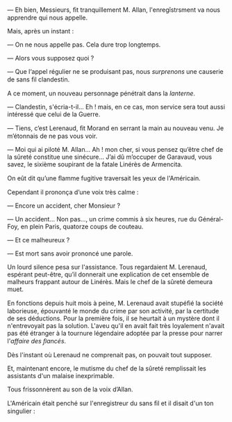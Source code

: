 — Eh bien, Messieurs, ﬁt tranquillement M. Allan, l'enregîstrsment va
nous apprendre qui nous appelle.

Mais, après un instant :

— On ne nous appelle pas. Cela dure trop longtemps.

— Alors vous supposez quoi ?

— Que l‘appel régulier ne se produisant pas, nous _surprenons_ une causerie de sans ﬁl clandestin.

A ce moment, un nouveau personnage pénétrait dans la _lanterne_.

— Clandestin, s'écria-t-il... Eh ! mais, en ce cas, mon service sera tout
aussi intéressé que celui de la Guerre.

— Tiens, c’est Lerenaud, ﬁt Morand en serrant la main au nouveau venu. Je m’étonnais de ne pas vous voir.

— Moi qui ai piloté M. Allan... Ah ! mon cher, si vous pensez qu’être
chef de la sûreté constitue une sinécure... J’ai dû m’occuper de Garavaud,
vous savez, le sixième soupirant de la fatale Linérès de Armencita.

On eût dit qu’une ﬂamme fugitive traversait les yeux de l'Américain.

Cependant il prononça d’une voix très calme :

— Encore un accident, cher Monsieur ?

— Un accident... Non pas..., un crime commis à six heures, rue du
Général-Foy, en plein Paris, quatorze coups de couteau.

— Et ce malheureux ?

— Est mort sans avoir prononcé une parole.

Un lourd silence pesa sur l'assistance. Tous regardaient M. Lerenaud,
espérant peut-être, qu’il donnerait une explication de cet ensemble de
malheurs frappant autour de Linérès. Mais le chef de la sûreté demeura
muet.

En fonctions depuis huit mois à peine, M. Lerenaud avait stupéﬁé la
société laborieuse, épouvanté le monde du crime par son activité, par la
certitude de ses déductions. Pour la première fois, il se heurtait à un 
mystère dont il n'entrevoyait pas la solution. L'aveu qu'il en avait fait très
loyalement n'avait pas été étranger à la tournure légendaire adoptée par
la presse pour narrer l'_affaire des ﬁancés_.

Dès l'instant où Lerenaud ne comprenait pas, on pouvait tout supposer.

Et, maintenant encore, le mutisme du chef de la sûreté remplissait les
assistants d'un malaise inexprimable.

Tous frissonnèrent au son de la voix d’Allan.

L'Américain était penché sur l'enregistreur du sans ﬁl et il disait d'un
ton singulier :
